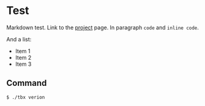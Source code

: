# Test

Markdown test. Link to the [project](https://toolbox.watermint.org) page.
In paragraph `code` and `inline code`.

And a list:

* Item 1
* Item 2
* Item 3

## Command

```bash
$ ./tbx verion
```

